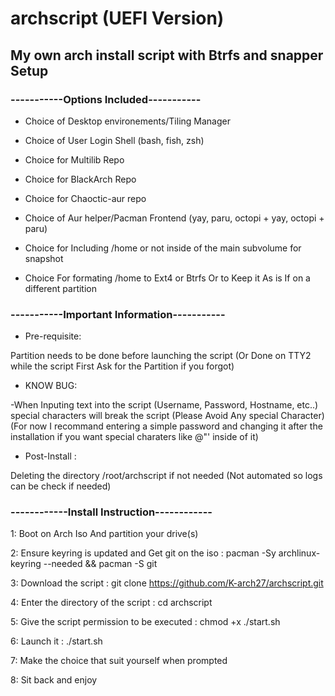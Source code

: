 # archscript (UEFI Version)
## My own arch install script with Btrfs and snapper Setup

### -----------Options Included-----------


- Choice of Desktop environements/Tiling Manager


- Choice of User Login Shell (bash, fish, zsh)


- Choice for Multilib Repo


- Choice for BlackArch Repo


- Choice for Chaoctic-aur repo

- Choice of Aur helper/Pacman Frontend (yay, paru, octopi + yay, octopi + paru)


- Choice for Including /home or not inside of the main subvolume for snapshot


- Choice For formating /home to Ext4 or Btrfs Or to Keep it As is If on a different partition

### -----------Important Information-----------

- Pre-requisite:

Partition needs to be done before launching the script 
(Or Done on TTY2 while the script First Ask for the Partition if you forgot)



- KNOW BUG:

-When Inputing text into the script (Username, Password, Hostname, etc..) special characters will break the script
(Please Avoid Any special Character)
(For now I recommand entering a simple password and changing it after the installation if you want special charaters like @"' inside of it) 




- Post-Install : 

Deleting the directory /root/archscript if not needed
(Not automated so logs can be check if needed)


### ------------Install Instruction------------

1: Boot on Arch Iso And partition your drive(s)


2: Ensure keyring is updated and Get git on the iso : pacman -Sy archlinux-keyring --needed && pacman -S git


3: Download the script : git clone https://github.com/K-arch27/archscript.git


4: Enter the directory of the script : cd archscript


5: Give the script permission to be executed : chmod +x ./start.sh


6: Launch it : ./start.sh


7: Make the choice that suit yourself when prompted


8: Sit back and enjoy
